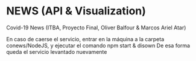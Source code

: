 # NEWS (API & Visualization)

Covid-19 News (ITBA, Proyecto Final, Oliver Balfour & Marcos Ariel Atar)

En caso de caerse el servicio, entrar en la máquina a la carpeta conews/NodeJS, y ejecutar el comando npm start & disown
De esa forma queda el servicio levantado nuevamente
